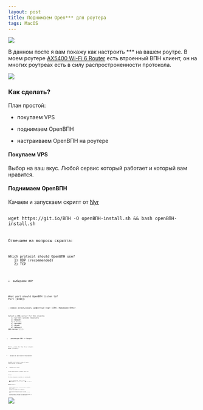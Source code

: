 ```yaml
---
layout: post
title: Поднимаем Open*** для роутера
tags: MacOS
---
```

![](https://raw.githubusercontent.com/tatarinovms/tatarinovms.github.io/master/images/posts/OpenВПН/logo.png)

В данном посте я вам покажу как настроить *** на вашем роутре. В моем роутере [AX5400 Wi-Fi 6 Router](https://www.tp-link.com/ru/home-networking/wifi-router/archer-ax73/) есть втроенный ВПН клиент, он на многих роутреах есть в силу распростроненности протокола. 

![](https://raw.githubusercontent.com/tatarinovms/tatarinovms.github.io/master/images/posts/OpenВПН/1.png)

### Как сделать?

План простой:

- покупаем VPS

- поднимаем OpenВПН 

- настраиваем OpenВПН на роутере

#### Покупаем VPS  

Выбор на ваш вкус. Любой сервис который работает и который вам нравится.

#### Поднимаем OpenВПН

Качаем и запускаем скрипт от [Nyr](https://github.com/tatarinovms/openВПН-install/commits?author=Nyr)

<code>
wget https://git.io/ВПН -O openВПН-install.sh && bash openВПН-install.sh
<code> 

Отвечаем на вопросы скрипта:

<code>
Which protocol should OpenВПН use?
   1) UDP (recommended)
   2) TCP
<code>

- выбираем UDP

<code>
What port should OpenВПН listen to?
Port [1194]:
<code>

— можно использовать дефолтный порт 1194. Нажимаем Enter

<code>
Select a DNS server for the clients:
   1) Current system resolvers
   2) Google
   3) 1.1.1.1
   4) OpenDNS
   5) Quad9
   6) AdGuard
DNS server [1]:
<code>

- рекомендую DNS от Google

<code>
Enter a name for the first client:
Name [client]:
<code>

- вводим имя для первого пользователя

<code>
OpenВПН installation is ready to begin.
Press any key to continue...
<code>

- нажимаем Enter и ждемс

В конце вывода скрипта вы увидите такой текст 

<code>
....
Finished!

The client configuration is available in: /root/blog.oВПН

<code>

- это и есть нужный нам конфиг. Скачайте его через [scp](https://baks.dev/article/terminal/how-to-use-scp-command-to-securely-transfer-files), [sftp](https://www.digitalocean.com/community/tutorials/sftp-ru), просто скопируйте через cat себе в "блокнот"...кароче как-то добутьте файл c вируталки.


#### Настраиваем OpenВПН на роутере

- логинимся в вебморду роутера. У меня это 192.168.0.1 и вводим ваш пароль к роутеру

- переходим в пункт OpenВПН client и нажимаем ADD

- вводим название подключения (Description) и в секции Configuration File, выбираем и загружаем сохраненный вами конфиг ранее

- в моем роутере еще есть настройка списка устройств (Device List) для которых трафик идет через ВПН. Т.е мы можем выбрать устройство для которого будет "работать" OpenВПН. Очень удобная функция

![](https://raw.githubusercontent.com/tatarinovms/tatarinovms.github.io/master/images/posts/OpenВПН/2.png)
